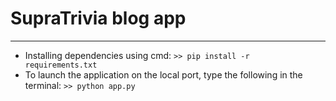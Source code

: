 # SupraTrivia blog app
---

- Installing dependencies using cmd: `>> pip install -r requirements.txt`
- To launch the application on the local port, type the following in the terminal:
`>> python app.py`
